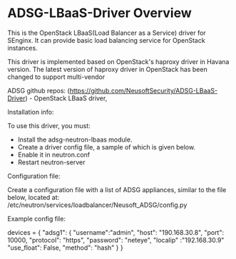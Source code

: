 ADSG-LBaaS-Driver Overview
=====
This is the OpenStack LBaaS(Load Balancer as a Service) driver for SEnginx. It can provide basic load balancing service for OpenStack instances.

This driver is implemented based on OpenStack's haproxy driver in Havana version. The latest version of haproxy driver in OpenStack has been changed to support multi-vendor

ADSG github repos:
(https://github.com/NeusoftSecurity/ADSG-LBaaS-Driver) - OpenStack LBaaS driver,


Installation info:

To use this driver, you must:
- Install the adsg-neutron-lbaas module.
- Create a driver config file, a sample of which is given below.
- Enable it in neutron.conf
- Restart neutron-server


Configuration file:

Create a configuration file with a list of ADSG appliances, similar to the
file below, located at:
 /etc/neutron/services/loadbalancer/Neusoft_ADSG/config.py


Example config file:

devices = {
    "adsg1": {
        "username":"admin",
        "host": "190.168.30.8",
        "port": 10000,
        "protocol": "https",
        "password": "neteye",
        "localip" :"192.168.30.9"
        "use_float": False,
        "method": "hash"
           }
    }
